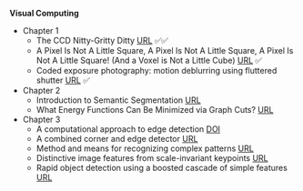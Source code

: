 **Visual Computing**
- Chapter 1
  - The CCD Nitty-Gritty Ditty [URL](http://solar.physics.montana.edu/nuggets/2000/001201/001201.html) ✅✅
  - A Pixel Is Not A Little Square, A Pixel Is Not A Little Square, A Pixel Is Not A Little Square! (And a Voxel is Not a Little Cube) [URL](http://alvyray.com/Memos/CG/Microsoft/6_pixel.pdf) ✅
  - Coded exposure photography: motion deblurring using fluttered shutter [URL](https://web.media.mit.edu/~raskar/deblur/CodedExpousreLowres.pdf) ✅
- Chapter 2
  - Introduction to Semantic Segmentation [URL](https://encord.com/blog/guide-to-semantic-segmentation/)
  - What Energy Functions Can Be Minimized via Graph Cuts? [URL](https://www.cs.cornell.edu/~rdz/Papers/KZ-PAMI04.pdf)
- Chapter 3
  - A computational approach to edge detection [DOI](10.1109/TPAMI.1986.4767851)
  - A combined corner and edge detector [URL](https://citeseerx.ist.psu.edu/document?repid=rep1&type=pdf&doi=88cdfbeb78058e0eb2613e79d1818c567f0920e2)
  - Method and means for recognizing complex patterns [URL](https://patentimages.storage.googleapis.com/9f/9f/f3/87610ddec32390/US3069654.pdf)
  - Distinctive image features from scale-invariant keypoints [URL](https://www.cs.ubc.ca/~lowe/papers/ijcv04.pdf)
  - Rapid object detection using a boosted cascade of simple features [URL](https://www.cs.cmu.edu/~efros/courses/AP06/Papers/viola-cvpr-01.pdf)
